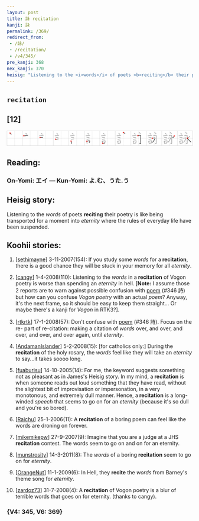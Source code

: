 ```yaml
---
layout: post
title: 詠 recitation
kanji: 詠
permalink: /369/
redirect_from:
 - /詠/
 - /recitation/
 - /v4/345/
pre_kanji: 368
nex_kanji: 370
heisig: "Listening to the <i>words</i> of poets <b>reciting</b> their poetry is like being transported for a moment into <i>eternity</i> where the rules of everyday life have been suspended."
---
```


## `recitation`

## [12]

<div class="stroke"><img src="../images/E8A9A0.png" /></div>

## Reading:

### On-Yomi: エイ &mdash; Kun-Yomi: よ.む、うた.う

## Heisig story:

Listening to the <i>words</i> of poets <b>reciting</b> their poetry is like being transported for a moment into <i>eternity</i> where the rules of everyday life have been suspended.

## Koohii stories:

1) [<a href="http://kanji.koohii.com/profile/sethimayne">sethimayne</a>] 3-11-2007(154): If you study some <em>words</em> for a<strong> recitation</strong>, there is a good chance they will be stuck in your memory for all <em>eternity</em>.

2) [<a href="http://kanji.koohii.com/profile/cangy">cangy</a>] 1-4-2008(110): Listening to the <em>words</em> in a<strong> recitation</strong> of Vogon poetry is worse than spending an <em>eternity</em> in hell. [<strong>Note:</strong> I assume those 2 reports are to warn against possible confusion with <a href="../v4/346">poem</a> (#346 詩) but how can you confuse <em>Vogon poetry</em> with an actual <em>poem</em>? Anyway, it&#039;s the next frame, so it should be easy to keep them straight... Or maybe there&#039;s a kanji for <em>Vogon</em> in RTK3?].

3) [<a href="http://kanji.koohii.com/profile/rtkrtk">rtkrtk</a>] 17-1-2008(57): Don&#039;t confuse with <a href="../v4/346">poem</a> (#346 詩). Focus on the re- part of re-citation: making a citation of <em>words</em> over, and over, and over, and over, and over again, until <em>eternity</em>.

4) [<a href="http://kanji.koohii.com/profile/AndamanIslander">AndamanIslander</a>] 5-2-2008(15): [for catholics only:] During the <strong>recitation</strong> of the holy rosary, the <em>words</em> feel like they will take an <em>eternity</em> to say...it takes soooo long.

5) [<a href="http://kanji.koohii.com/profile/fuaburisu">fuaburisu</a>] 14-10-2005(14): For me, the keyword suggests something not as pleasant as in James&#039;s Heisig story. In my mind, a<strong> recitation</strong> is when someone reads out loud something that they have read, without the slightest bit of improvisation or impersonation, in a very monotonous, and extremely dull manner. Hence, a<strong> recitation</strong> is a long-winded <em>speech</em> that seems to go on for an <em>eternity</em> (because it&#039;s so dull and you&#039;re so bored).

6) [<a href="http://kanji.koohii.com/profile/Raichu">Raichu</a>] 25-1-2006(11): A<strong> recitation</strong> of a boring poem can feel like the words are droning on forever.

7) [<a href="http://kanji.koohii.com/profile/mikemikepw">mikemikepw</a>] 27-9-2007(9): Imagine that you are a judge at a JHS<strong> recitation</strong> contest. The words seem to go on and on for an eternity.

8) [<a href="http://kanji.koohii.com/profile/munstrosity">munstrosity</a>] 14-3-2011(8): The <em>words</em> of a boring<strong> recitation</strong> seem to go on for <em>eternity</em>.

9) [<a href="http://kanji.koohii.com/profile/OrangeNut">OrangeNut</a>] 11-1-2009(6): In Hell, they <strong>recite</strong> the <em>words</em> from Barney&#039;s theme song for <em>eternity</em>.

10) [<a href="http://kanji.koohii.com/profile/zardoz73">zardoz73</a>] 31-7-2008(4): A<strong> recitation</strong> of Vogon poetry is a blur of terrible words that goes on for eternity. (thanks to cangy).

### {V4: 345, V6: 369}
